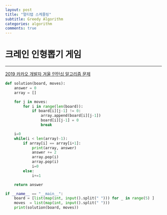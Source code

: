 ```yaml
---
layout: post
title: "멀티탭 스케줄링"
subtitle: Greedy Algorithm
categories: algorithm
comments: true
---
```


# 크레인 인형뽑기 게임

---

[2019 카카오 개발자 겨울 인턴십 알고리즘 문제](https://programmers.co.kr/learn/courses/30/lessons/64061)

```python
def solution(board, moves):
    answer = 0
    array = []

    for j in moves:
        for i in range(len(board)):
            if board[i][j-1] != 0:
                array.append(board[i][j-1])
                board[i][j-1] = 0
                break

    i=0
    while(i < len(array)-1):
        if array[i] == array[i+1]:
            print(array, answer)
            answer += 2
            array.pop(i)
            array.pop(i)
            i=0
        else:
            i+=1

    return answer

if __name__ == "__main__":
    board = [list(map(int, input().split(" "))) for _ in range(5) ]
    moves  = list(map(int, input().split(" ")))
    print(solution(board, moves))
```

